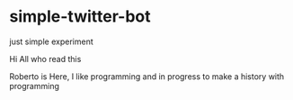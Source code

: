 # simple-twitter-bot
just simple experiment

Hi All who read this

Roberto is Here, I like programming and in progress to make a history with programming
